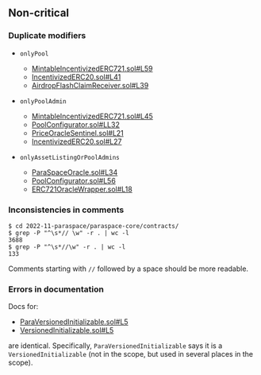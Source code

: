 ## Non-critical

### Duplicate modifiers

- `onlyPool`

    - [MintableIncentivizedERC721.sol#L59](https://github.com/code-423n4/2022-11-paraspace/blob/main/paraspace-core/contracts/protocol/tokenization/base/MintableIncentivizedERC721.sol#L59)
    - [IncentivizedERC20.sol#L41](https://github.com/code-423n4/2022-11-paraspace/blob/main/paraspace-core/contracts/protocol/tokenization/base/IncentivizedERC20.sol#L41)
    - [AirdropFlashClaimReceiver.sol#L39](https://github.com/code-423n4/2022-11-paraspace/blob/main/paraspace-core/contracts/misc/flashclaim/AirdropFlashClaimReceiver.sol#L39)


- `onlyPoolAdmin`

    - [MintableIncentivizedERC721.sol#L45](https://github.com/code-423n4/2022-11-paraspace/blob/main/paraspace-core/contracts/protocol/tokenization/base/MintableIncentivizedERC721.sol#L45)
    - [PoolConfigurator.sol#LL32](https://github.com/code-423n4/2022-11-paraspace/blob/main/paraspace-core/contracts/protocol/pool/PoolConfigurator.sol#LL32)
    - [PriceOracleSentinel.sol#L21](https://github.com/code-423n4/2022-11-paraspace/blob/main/paraspace-core/contracts/protocol/configuration/PriceOracleSentinel.sol#L21)
    - [IncentivizedERC20.sol#L27](https://github.com/code-423n4/2022-11-paraspace/blob/main/paraspace-core/contracts/protocol/tokenization/base/IncentivizedERC20.sol#L27)


- `onlyAssetListingOrPoolAdmins`

    - [ParaSpaceOracle.sol#L34](https://github.com/code-423n4/2022-11-paraspace/blob/main/paraspace-core/contracts/misc/ParaSpaceOracle.sol#L34)
    - [PoolConfigurator.sol#L56](https://github.com/code-423n4/2022-11-paraspace/blob/main/paraspace-core/contracts/protocol/pool/PoolConfigurator.sol#L56)
    - [ERC721OracleWrapper.sol#L18](https://github.com/code-423n4/2022-11-paraspace/blob/main/paraspace-core/contracts/misc/ERC721OracleWrapper.sol#L18)

### Inconsistencies in comments

```console
$ cd 2022-11-paraspace/paraspace-core/contracts/
$ grep -P "^\s*// \w" -r . | wc -l
3688
$ grep -P "^\s*//\w" -r . | wc -l
133
```

Comments starting with `//` followed by a space should be more readable.

### Errors in documentation

Docs for:  
- [ParaVersionedInitializable.sol#L5](https://github.com/code-423n4/2022-11-paraspace/blob/main/paraspace-core/contracts/protocol/libraries/paraspace-upgradeability/ParaVersionedInitializable.sol#L5)
- [VersionedInitializable.sol#L5](https://github.com/code-423n4/2022-11-paraspace/blob/main/paraspace-core/contracts/protocol/libraries/paraspace-upgradeability/VersionedInitializable.sol#L5)

are identical. Specifically, `ParaVersionedInitializable` says it is a `VersionedInitializable` (not in the scope, but used in several places in the scope).